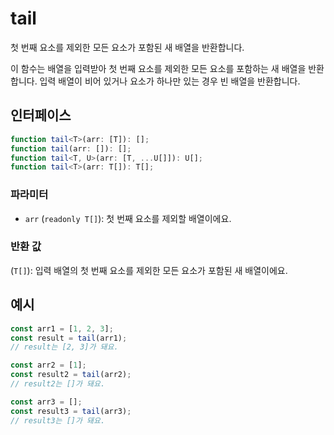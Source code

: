 # tail

첫 번째 요소를 제외한 모든 요소가 포함된 새 배열을 반환합니다.

이 함수는 배열을 입력받아 첫 번째 요소를 제외한 모든 요소를 포함하는 새 배열을 반환합니다. 입력 배열이 비어 있거나 요소가 하나만 있는 경우 빈 배열을 반환합니다.

## 인터페이스

```typescript
function tail<T>(arr: [T]): [];
function tail(arr: []): [];
function tail<T, U>(arr: [T, ...U[]]): U[];
function tail<T>(arr: T[]): T[];
```

### 파라미터

- `arr` (`readonly T[]`): 첫 번째 요소를 제외할 배열이에요.

### 반환 값

(`T[]`): 입력 배열의 첫 번째 요소를 제외한 모든 요소가 포함된 새 배열이에요.

## 예시

```typescript
const arr1 = [1, 2, 3];
const result = tail(arr1);
// result는 [2, 3]가 돼요.

const arr2 = [1];
const result2 = tail(arr2);
// result2는 []가 돼요.

const arr3 = [];
const result3 = tail(arr3);
// result3는 []가 돼요.
```
